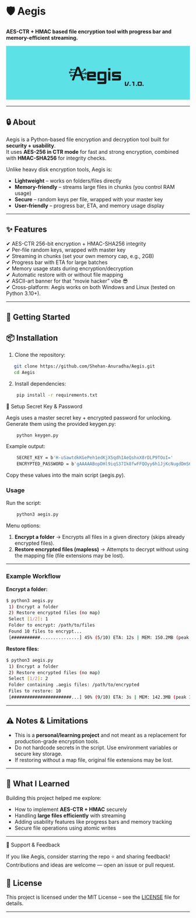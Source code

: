 

# 🛡️ Aegis  
**AES-CTR + HMAC based file encryption tool with progress bar and memory-efficient streaming.**

![Aegis Banner](./assets/Aegisbanner.png)

---

## 🔒 About  
Aegis is a Python-based file encryption and decryption tool built for **security + usability**.  
It uses **AES-256 in CTR mode** for fast and strong encryption, combined with **HMAC-SHA256** for integrity checks.  

Unlike heavy disk encryption tools, Aegis is:  
- **Lightweight** – works on folders/files directly  
- **Memory-friendly** – streams large files in chunks (you control RAM usage)  
- **Secure** – random keys per file, wrapped with your master key  
- **User-friendly** – progress bar, ETA, and memory usage display  

---

## ✨ Features  
✔ AES-CTR 256-bit encryption + HMAC-SHA256 integrity  
✔ Per-file random keys, wrapped with master key  
✔ Streaming in chunks (set your own memory cap, e.g., 2GB)  
✔ Progress bar with ETA for large batches  
✔ Memory usage stats during encryption/decryption  
✔ Automatic restore with or without file mapping  
✔ ASCII-art banner for that “movie hacker” vibe 😎  
✔ Cross-platform: Aegis works on both Windows and Linux (tested on Python 3.10+).

---
## 🚀 Getting Started

## 📦 Installation  

1. Clone the repository:  
```bash
   git clone https://github.com/Shehan-Anuradha/Aegis.git
   cd Aegis
```
2. Install dependencies:
```bash
    pip install -r requirements.txt
```

🔑 Setup Secret Key & Password

Aegis uses a master secret key + encrypted password for unlocking.
Generate them using the provided keygen.py:
```bash
    python keygen.py
```
Example output:
```bash
    SECRET_KEY = b'H-uSawtdkKGePeh1edKjX5qdhIAeQshxX8rDLP9TOoI='
    ENCRYPTED_PASSWORD = b'gAAAAABopDHl9iqS37Ik8fwFFQOyy6h1JjKcNugdDmS6eVe0Lwuz...'
```
Copy these values into the main script (aegis.py).

### Usage

Run the script:

```bash
    python3 aegis.py
```

Menu options:

1. **Encrypt a folder** → Encrypts all files in a given directory (skips already encrypted files).
2. **Restore encrypted files (mapless)** → Attempts to decrypt without using the mapping file (file extensions may be lost).

---

### Example Workflow

**Encrypt a folder:**

```bash
$ python3 aegis.py
 1) Encrypt a folder
 2) Restore encrypted files (no map)
 Select [1/2]: 1
 Folder to encrypt: /path/to/files
 Found 10 files to encrypt...
 [###########...............] 45% (5/10) ETA: 12s | MEM: 150.2MB (peak 160.5MB)
```

**Restore files:**

```bash
$ python3 aegis.py
 1) Encrypt a folder
 2) Restore encrypted files (no map)
 Select [1/2]: 2
 Folder containing .aegis files: /path/to/encrypted
 Files to restore: 10
 [#######################...] 90% (9/10) ETA: 3s | MEM: 142.3MB (peak 150.0MB)
```

---

## ⚠️ Notes & Limitations

* This is a **personal/learning project** and not meant as a replacement for production-grade encryption tools.
* Do not hardcode secrets in the script. Use environment variables or secure key storage.
* If restoring without a map file, original file extensions may be lost.

---

## 📖 What I Learned

Building this project helped me explore:

* How to implement **AES-CTR + HMAC** securely
* Handling **large files efficiently** with streaming
* Adding usability features like progress bars and memory tracking
* Secure file operations using atomic writes

---
🌟 Support & Feedback

If you like Aegis, consider starring the repo ⭐ and sharing feedback!
Contributions and ideas are welcome — open an issue or pull request.

## 📜 License

This project is licensed under the MIT License – see the [LICENSE](LICENSE) file for details.

---

